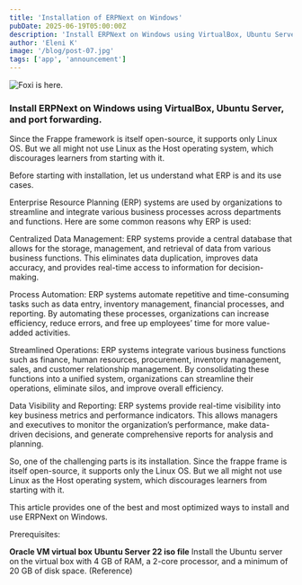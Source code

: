 ```yaml
---
title: 'Installation of ERPNext on Windows'
pubDate: 2025-06-19T05:00:00Z
description: 'Install ERPNext on Windows using VirtualBox, Ubuntu Server, and port forwarding.'
author: 'Eleni K'
image: '/blog/post-07.jpg'
tags: ['app', 'announcement']
---
```


![Foxi is here.](/blog/post-07.jpg)

### Install ERPNext on Windows using VirtualBox, Ubuntu Server, and port forwarding.

Since the Frappe framework is itself open-source, it supports only Linux OS. But we all might not use Linux as the Host operating system, which discourages learners from starting with it.

Before starting with installation, let us understand what ERP is and its use cases.

Enterprise Resource Planning (ERP) systems are used by organizations to streamline and integrate various business processes across departments and functions. Here are some common reasons why ERP is used:

Centralized Data Management: ERP systems provide a central database that allows for the storage, management, and retrieval of data from various business functions. This eliminates data duplication, improves data accuracy, and provides real-time access to information for decision-making.

Process Automation: ERP systems automate repetitive and time-consuming tasks such as data entry, inventory management, financial processes, and reporting. By automating these processes, organizations can increase efficiency, reduce errors, and free up employees’ time for more value-added activities.

Streamlined Operations: ERP systems integrate various business functions such as finance, human resources, procurement, inventory management, sales, and customer relationship management. By consolidating these functions into a unified system, organizations can streamline their operations, eliminate silos, and improve overall efficiency.

Data Visibility and Reporting: ERP systems provide real-time visibility into key business metrics and performance indicators. This allows managers and executives to monitor the organization’s performance, make data-driven decisions, and generate comprehensive reports for analysis and planning.

So, one of the challenging parts is its installation. Since the frappe frame is itself open-source, it supports only the Linux OS. But we all might not use Linux as the Host operating system, which discourages learners from starting with it.

This article provides one of the best and most optimized ways to install and use ERPNext on Windows.

Prerequisites:

**Oracle VM virtual box**
**Ubuntu Server 22 iso file**
Install the Ubuntu server on the virtual box with 4 GB of RAM, a 2-core processor, and a minimum of 20 GB of disk space. (Reference)